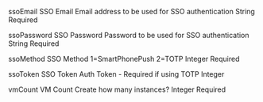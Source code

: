 ssoEmail
SSO Email
Email address to be used for SSO authentication
String
Required

ssoPassword
SSO Password
Password to be used for SSO authentication
String
Required

ssoMethod
SSO Method
1=SmartPhonePush 2=TOTP
Integer
Required

ssoToken
SSO Token
Auth Token - Required if using TOTP
Integer

vmCount
VM Count
Create how many instances?
Integer
Required
